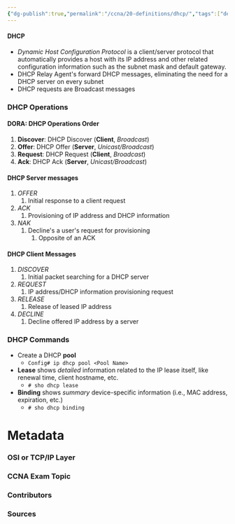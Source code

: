 ```yaml
---
{"dg-publish":true,"permalink":"/ccna/20-definitions/dhcp/","tags":["defs_ccna"],"created":"2023-11-04T12:45:23.000-07:00","updated":"2023-11-08T13:55:37.026-08:00"}
---
```


#### DHCP
- *Dynamic Host Configuration Protocol* is a client/server protocol that automatically provides a host with its IP address and other related configuration information such as the subnet mask and default gateway.
- DHCP Relay Agent's forward DHCP messages, eliminating the need for a DHCP server on every subnet
- DHCP requests are Broadcast messages

### DHCP Operations
#### **DORA**: DHCP Operations Order
1. **Discover**: DHCP Discover (**Client**, *Broadcast*)
2. **Offer**: DHCP Offer (**Server**, *Unicast/Broadcast*)
3. **Request**: DHCP Request (**Client**, *Broadcast*)
4. **Ack**: DHCP Ack (**Server**, *Unicast/Broadcast*)
#### DHCP Server messages
1. *OFFER*
	1. Initial response to a client request
2. *ACK*
	1. Provisioning of IP address and DHCP information
3. *NAK*
	1. Decline's a user's request for provisioning
		1. Opposite of an ACK
#### DHCP Client Messages
1. *DISCOVER*
	1. Initial packet searching for a DHCP server
2. *REQUEST*
	1. IP address/DHCP information provisioning request
3. *RELEASE*
	1. Release of leased IP address
4. *DECLINE*
	1. Decline offered IP address by a server

### DHCP Commands
- Create a DHCP **pool**
	- `Config# ip dhcp pool <Pool Name>`
- **Lease** shows *detailed* information related to the IP lease itself, like renewal time, client hostname, etc.
	- `# sho dhcp lease`
- **Binding** shows *summary* device-specific information (i.e., MAC address, expiration, etc.)
	- `# sho dhcp binding`

# Metadata
### OSI or TCP/IP Layer

### CCNA Exam Topic

### Contributors

### Sources

